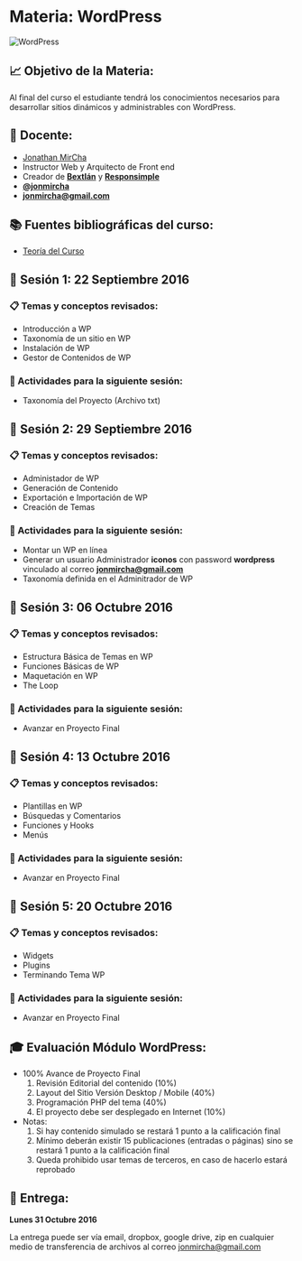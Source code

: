 # Materia: WordPress

![WordPress](http://bextlan.com/img/para-cursos/wordpress.jpg)

## :chart_with_upwards_trend: Objetivo de la Materia:

Al final del curso el estudiante tendrá los conocimientos necesarios para desarrollar sitios dinámicos y administrables con WordPress.

## :bow: Docente:

* [Jonathan MirCha](http://jonmircha.com)
* Instructor Web y Arquitecto de Front end
* Creador de **[Bextlán](http://bextlan.com)** y **[Responsimple](http://jonmircha.github.io/responsimple/)**
* **[@jonmircha](https://twitter.com/jonmircha)**
* **[jonmircha@gmail.com](mailto:jonmircha@gmail.com)**

## :books: Fuentes bibliográficas del curso:

* [Teoría del Curso](./teoria-wp.md)


## :school: Sesión 1: 22 Septiembre 2016

### :clipboard: Temas y conceptos revisados:

* Introducción a WP
* Taxonomía de un sitio en WP
* Instalación de WP
* Gestor de Contenidos de WP

### :pencil: Actividades para la siguiente sesión: 

* Taxonomía del Proyecto (Archivo txt)


## :school: Sesión 2: 29 Septiembre 2016

### :clipboard: Temas y conceptos revisados:

* Administador de WP
* Generación de Contenido
* Exportación e Importación de WP
* Creación de Temas

### :pencil: Actividades para la siguiente sesión:

* Montar un WP en línea
* Generar un usuario Administrador **iconos** con password **wordpress** vinculado al correo **jonmircha@gmail.com**
* Taxonomía definida en el Adminitrador de WP


## :school: Sesión 3: 06 Octubre 2016

### :clipboard: Temas y conceptos revisados: 

* Estructura Básica de Temas en WP
* Funciones Básicas de WP
* Maquetación en WP
* The Loop

### :pencil: Actividades para la siguiente sesión:

* Avanzar en Proyecto Final


## :school: Sesión 4: 13 Octubre 2016

### :clipboard: Temas y conceptos revisados:

* Plantillas en WP
* Búsquedas y Comentarios
* Funciones y Hooks
* Menús

### :pencil: Actividades para la siguiente sesión:

* Avanzar en Proyecto Final


## :school: Sesión 5: 20 Octubre 2016

### :clipboard: Temas y conceptos revisados:

* Widgets
* Plugins
* Terminando Tema WP

### :pencil: Actividades para la siguiente sesión:

* Avanzar en Proyecto Final


## :mortar_board: Evaluación Módulo WordPress:

* 100% Avance de Proyecto Final
	1. Revisión Editorial del contenido (10%)
	1. Layout del Sitio Versión Desktop / Mobile (40%)
	1. Programación PHP del tema (40%)
	1. El proyecto debe ser desplegado en Internet (10%)
* Notas:
	1. Si hay contenido simulado se restará 1 punto a la calificación final
	1. Mínimo deberán existir 15 publicaciones (entradas o páginas) sino se restará 1 punto a la calificación final
	1. Queda prohibido usar temas de terceros, en caso de hacerlo estará reprobado

## :date: Entrega:

**Lunes 31 Octubre 2016**

La entrega puede ser vía email, dropbox, google drive, zip en cualquier medio de transferencia de archivos al correo jonmircha@gmail.com